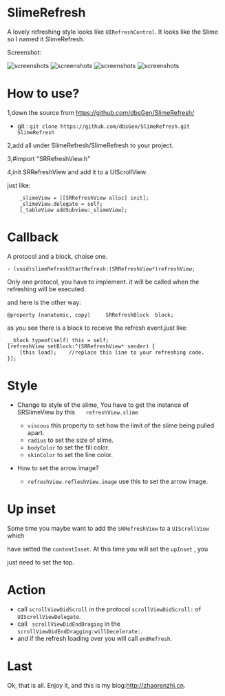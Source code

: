 SlimeRefresh
=================================================

A lovely refreshing style looks like ``` UIRefreshControl ```. It looks like the Slime so I named it SlimeRefresh.

Screenshot:

![screenshots](http://zhaorenzhi.cn/wp-content/uploads/2012/07/screenshot1.png)
![screenshots](http://zhaorenzhi.cn/wp-content/uploads/2012/07/screenshot2.png)
![screenshots](http://zhaorenzhi.cn/wp-content/uploads/2012/07/screenshot3.png)
![screenshots](http://zhaorenzhi.cn/wp-content/uploads/2012/07/screenshot4.png)

How to use?
==================================================

1,down the source from https://github.com/dbsGen/SlimeRefresh/ 

- git : ``` git clone https://github.com/dbsGen/SlimeRefresh.git SlimeRefresh ```

2,add all under SlimeRefresh/SlimeRefresh to your project.

3,#import "SRRefreshView.h"

4,init SRRefreshView and add it to a UIScrollView.

just like:

        _slimeView = [[SRRefreshView alloc] init];
        _slimeView.delegate = self;
        [_tableView addSubview:_slimeView];

Callback 
==================================================

A protocol and a block, choise one.

    - (void)slimeRefreshStartRefresh:(SRRefreshView*)refreshView;
    
Only one protocol, you have to implement. it will be called when the refreshing will be executed.

and here is the other way:

    @property (nonatomic, copy)     SRRefreshBlock  block;
    
as you see there is a block to receive the refresh event.just like:

    __block typeof(self) this = self;
    [refreshView setBlock:^(SRRefreshView* sender) { 
        [this load];    //replace this line to your refreshing code.
    }];


Style
==================================================

- Change to style of the slime, You have to get the instance of SRSlimeView by this ```    refreshView.slime    ```
  - ``` viscous ``` this property to set how the limit of the slime being pulled apart.
  - ``` radius ``` to set the size of slime.
  - ``` bodyColor ``` to set the fill color.
  - ``` skinColor ``` to set the line color.

- How to set the arrow image?
  - ``` refreshView.refleshView.image ``` use this to set the arrow image.

Up inset
==================================================

Some time you maybe want to add the ``` SRRefreshView ``` to a ``` UIScrollView ``` which 

have setted the ``` contentInset ```. At this time you will set the ``` upInset ``` , you 

just need to set the top.

Action
==================================================

- call ``` scrollViewDidScroll ``` in the protocol ``` scrollViewDidScroll: ``` of ``` UIScrollViewDelegate ```.
- call ```  scrollViewDidEndDraging ``` in the ``` scrollViewDidEndDragging:willDecelerate: ```.
- and if the refresh loading over you will call ``` endRefresh ```.

Last
==================================================

Ok, that is all. Enjoy it, and this is my blog:http://zhaorenzhi.cn.